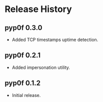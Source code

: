 # Release History

## pyp0f 0.3.0

* Added TCP timestamps uptime detection.

## pyp0f 0.2.1

* Added impersonation utility.

## pyp0f 0.1.2

* Initial release.
